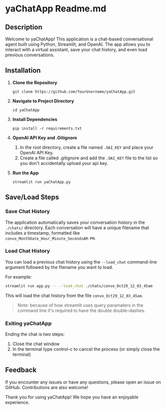 # yaChatApp Readme.md

## Description

Welcome to yaChatApp! This application is a chat-based conversational agent built using Python, Streamlit, and OpenAI. The app allows you to interact with a virtual assistant, save your chat history, and even load previous conversations.

## Installation

1. **Clone the Repository**
    ```
    git clone https://github.com/YourUsername/yaChatApp.git
    ```

2. **Navigate to Project Directory**
    ```
    cd yaChatApp
    ```

3. **Install Dependencies**
    ```
    pip install -r requirements.txt
    ```

4. **OpenAI API Key and .Gitignore**

    1. In the root directory, create a file named `.OAI_KEY` and place your OpenAI API Key.
    2. Create a file called .gitignore and add the `.OAI_KEY` file to the list so you don't accidentally upload your api key.

5. **Run the App**
    ```
    streamlit run yaChatApp.py
    ```

## Save/Load Steps

### Save Chat History

The application automatically saves your conversation history in the `./chats/` directory. Each conversation will have a unique filename that includes a timestamp, formatted like `convo_MonthDate_Hour_Minute_SecondsAM-PM`.

### Load Chat History

You can load a previous chat history using the `--load_chat` command-line argument followed by the filename you want to load.

For example:
```bash
streamlit run app.py -- --load_chat ./chats/convo_Oct29_12_03_45am
```

This will load the chat history from the file `convo_Oct29_12_03_45am`.
> Note: because of how streamlit uses query paramaters in the command line it's required to have the double double-dashes. 

### Exiting yaChatApp

Ending the chat is two steps:
1. Close the chat window
2. In the terminal type control-c to cancel the process (or simply close the terminal)


## Feedback

If you encounter any issues or have any questions, please open an issue on GitHub. Contributions are also welcome!

Thank you for using yaChatApp! We hope you have an enjoyable experience.